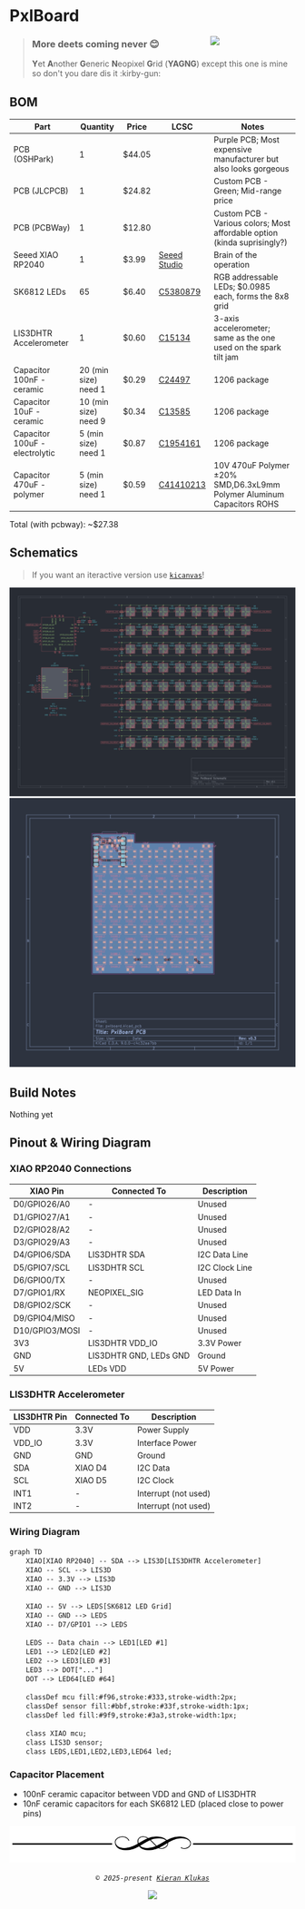 # PxlBoard

<img src="https://cachet.dunkirk.sh/emojis/SK6812RGBW/r" width="150" align="right">

> ### More deets coming never 😊
> **Y**et **A**nother **G**eneric **N**eopixel **G**rid (**YAGNG**) except this one is mine so don't you dare dis it :kirby-gun:

## BOM

| Part | Quantity | Price | LCSC | Notes |
| --- | --- | --- | --- | --- |
| PCB (OSHPark) | 1 | $44.05 | | Purple PCB; Most expensive manufacturer but also looks gorgeous |
| PCB (JLCPCB) | 1 | $24.82 | | Custom PCB - Green; Mid-range price |
| PCB (PCBWay) | 1 | $12.80 | | Custom PCB - Various colors; Most affordable option (kinda suprisingly?) |
| Seeed XIAO RP2040 | 1 | $3.99 | [Seeed Studio](https://www.seeedstudio.com/XIAO-RP2040-v1-0-p-5026.html) | Brain of the operation |
| SK6812 LEDs | 65 | $6.40 | [C5380879](https://www.lcsc.com/product-detail/RGB-LEDs-Built-in-IC_OPSCO-Optoelectronics-SKC6812RGBW-WS-B_C5380879.html?s_z=n_rgbw) | RGB addressable LEDs; $0.0985 each, forms the 8x8 grid |
| LIS3DHTR Accelerometer | 1 | $0.60 | [C15134](https://www.lcsc.com/product-detail/Accelerometers_STMicroelectronics-LIS3DHTR_C15134.html?s_z=n_LIS3DHTR) | 3-axis accelerometer; same as the one used on the spark tilt jam |
| Capacitor 100nF - ceramic | 20 (min size) need 1 | $0.29 | [C24497](https://www.lcsc.com/product-detail/Multilayer-Ceramic-Capacitors-MLCC-SMD-SMT_Samsung-Electro-Mechanics-CL31B104KBCNNNC_C24497.html?s_z=n_1206%2520100nf) | 1206 package |
| Capacitor 10uF - ceramic | 10 (min size) need 9 | $0.34 | [C13585](https://www.lcsc.com/product-detail/Multilayer-Ceramic-Capacitors-MLCC-SMD-SMT_Samsung-Electro-Mechanics-CL31A106KBHNNNE_C13585.html?s_z=n_10uf%25201206) | 1206 package |
| Capacitor 100uF - electrolytic | 5 (min size) need 1 | $0.87 | [C1954161](https://www.lcsc.com/product-detail/Tantalum-Capacitors_Vishay-Intertech-TMCMA0J107MTRF_C1954161.html?s_z=n_100uf) | 1206 package |
| Capacitor 470uF - polymer | 5 (min size) need 1 | $0.59 | [C41410213](https://www.lcsc.com/product-detail/Polymer-Aluminum-Capacitors_Yunxing-SPT1AM471E09TRVZC_C41410213.html?s_z=n_470uf%252010v%2520polymer) | 10V 470uF Polymer ±20% SMD,D6.3xL9mm Polymer Aluminum Capacitors ROHS |

Total (with pcbway): ~$27.38

## Schematics

> If you want an iteractive version use [`kicanvas`](https://kicanvas.org/?github=https%3A%2F%2Fgithub.com%2Ftaciturnaxolotl%2Fpxlboard%2Fblob%2Fmain%2Fkicad%2Fpxlboard.kicad_pro)!

![schematic](https://raw.githubusercontent.com/taciturnaxolotl/pxlboard/main/.github/images/schematic.svg)
![pcb](https://raw.githubusercontent.com/taciturnaxolotl/pxlboard/main/.github/images/pcb.svg)

## Build Notes

Nothing yet

## Pinout & Wiring Diagram

### XIAO RP2040 Connections

| XIAO Pin | Connected To | Description |
| --- | --- | --- |
| D0/GPIO26/A0 | - | Unused |
| D1/GPIO27/A1 | - | Unused |
| D2/GPIO28/A2 | - | Unused |
| D3/GPIO29/A3 | - | Unused |
| D4/GPIO6/SDA | LIS3DHTR SDA | I2C Data Line |
| D5/GPIO7/SCL | LIS3DHTR SCL | I2C Clock Line |
| D6/GPIO0/TX | - | Unused |
| D7/GPIO1/RX | NEOPIXEL_SIG | LED Data In |
| D8/GPIO2/SCK | - | Unused |
| D9/GPIO4/MISO | - | Unused |
| D10/GPIO3/MOSI | - | Unused |
| 3V3 | LIS3DHTR VDD_IO | 3.3V Power |
| GND | LIS3DHTR GND, LEDs GND | Ground |
| 5V | LEDs VDD | 5V Power |

### LIS3DHTR Accelerometer

| LIS3DHTR Pin | Connected To | Description |
| --- | --- | --- |
| VDD | 3.3V | Power Supply |
| VDD_IO | 3.3V | Interface Power |
| GND | GND | Ground |
| SDA | XIAO D4 | I2C Data |
| SCL | XIAO D5 | I2C Clock |
| INT1 | - | Interrupt (not used) |
| INT2 | - | Interrupt (not used) |

### Wiring Diagram

```mermaid
graph TD
    XIAO[XIAO RP2040] -- SDA --> LIS3D[LIS3DHTR Accelerometer]
    XIAO -- SCL --> LIS3D
    XIAO -- 3.3V --> LIS3D
    XIAO -- GND --> LIS3D

    XIAO -- 5V --> LEDS[SK6812 LED Grid]
    XIAO -- GND --> LEDS
    XIAO -- D7/GPIO1 --> LEDS

    LEDS -- Data chain --> LED1[LED #1]
    LED1 --> LED2[LED #2]
    LED2 --> LED3[LED #3]
    LED3 --> DOT["..."]
    DOT --> LED64[LED #64]

    classDef mcu fill:#f96,stroke:#333,stroke-width:2px;
    classDef sensor fill:#bbf,stroke:#33f,stroke-width:1px;
    classDef led fill:#9f9,stroke:#3a3,stroke-width:1px;

    class XIAO mcu;
    class LIS3D sensor;
    class LEDS,LED1,LED2,LED3,LED64 led;
```

### Capacitor Placement

- 100nF ceramic capacitor between VDD and GND of LIS3DHTR
- 10nF ceramic capacitors for each SK6812 LED (placed close to power pins)

<p align="center">
	<img src="https://raw.githubusercontent.com/taciturnaxolotl/carriage/master/.github/images/line-break.svg" />
</p>

<p align="center">
	<i><code>&copy 2025-present <a href="https://github.com/taciturnaxolotl">Kieran Klukas</a></code></i>
</p>

<p align="center">
	<a href="https://github.com/taciturnaxolotl/pxlboard/blob/master/LICENSE.md"><img src="https://img.shields.io/static/v1.svg?style=for-the-badge&label=License&message=MIT&logoColor=d9e0ee&colorA=363a4f&colorB=b7bdf8"/></a>
</p>
